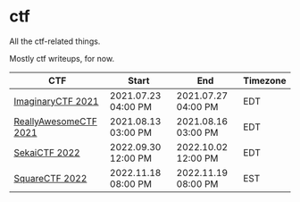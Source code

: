 # ctf
All the ctf-related things.

Mostly ctf writeups, for now.

CTF | Start | End | Timezone
--- | ----- | --- | --------
[ImaginaryCTF 2021]([210723-27]%20ImaginaryCTF%202021) | 2021.07.23 04:00 PM | 2021.07.27 04:00 PM | EDT
[ReallyAwesomeCTF 2021]([210813-16]%20ReallyAwesomeCTF%202021) | 2021.08.13 03:00 PM | 2021.08.16 03:00 PM | EDT
[SekaiCTF 2022]([220930-1002]%20SekaiCTF%202022) | 2022.09.30 12:00 PM | 2022.10.02 12:00 PM | EDT
[SquareCTF 2022]([221118-19]%20SquareCTF%202022) | 2022.11.18 08:00 PM | 2022.11.19 08:00 PM | EST

